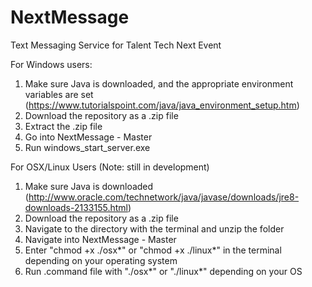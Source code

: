 # NextMessage
Text Messaging Service for Talent Tech Next Event

For Windows users:

1. Make sure Java is downloaded, and the appropriate environment variables are set (https://www.tutorialspoint.com/java/java_environment_setup.htm)
2. Download the repository as a .zip file
3. Extract the .zip file
4. Go into NextMessage - Master
5. Run windows_start_server.exe

For OSX/Linux Users (Note: still in development)
1. Make sure Java is downloaded
(http://www.oracle.com/technetwork/java/javase/downloads/jre8-downloads-2133155.html)
2. Download the repository as a .zip file
3. Navigate to the directory with the terminal and unzip the folder
3. Navigate into NextMessage - Master
4. Enter "chmod +x ./osx*" or "chmod +x ./linux*" in the terminal depending on your operating system
4. Run .command file with "./osx*" or "./linux*" depending on your OS
